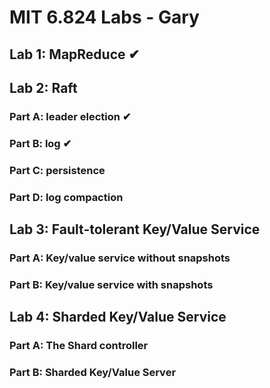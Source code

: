 # MIT 6.824 Labs - Gary
## Lab 1: MapReduce ✔
## Lab 2: Raft
### Part A: leader election ✔
### Part B: log ✔
### Part C: persistence
### Part D: log compaction
## Lab 3: Fault-tolerant Key/Value Service
### Part A: Key/value service without snapshots
### Part B: Key/value service with snapshots
## Lab 4: Sharded Key/Value Service
### Part A: The Shard controller
### Part B: Sharded Key/Value Server
